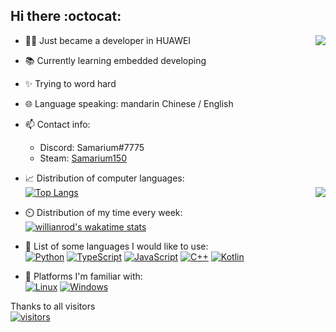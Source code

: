 ## Hi there :octocat:
<a title="stats"><img align="right" src="https://github-readme-stats.vercel.app/api?username=Samarium150&count_private=true&show_icons=true" /></a>
- :man_office_worker: Just became a developer in HUAWEI
- :books: Currently learning embedded developing
- :sparkles: Trying to word hard
- :globe_with_meridians: Language speaking: mandarin Chinese / English
- :mailbox: Contact info:
    - Discord: Samarium#7775
    - Steam: [Samarium150](https://steamcommunity.com/id/941295333)
- :chart_with_upwards_trend: Distribution of computer languages:  
[![Top Langs](https://github-readme-stats.vercel.app/api/top-langs/?username=Samarium150&exclude_repo=jekyll-TeXt-theme-template,samarium150.github.io&layout=compact&langs_count=6 "Top languages")]()
<a title="trophy"><img align="right" src="https://github-profile-trophy.vercel.app/?username=samarium150&row=2&column=3&margin-w=5&margin-h=5&no-bg=true" /></a>

- :timer_clock: Distribution of my time every week:  
[![willianrod's wakatime stats](https://github-readme-stats.vercel.app/api/wakatime?username=Samarium150&layout=compact)](https://wakatime.com/@Samarium150 "WakaTime")

- :mechanical_arm: List of some languages I would like to use:  
[![Python](https://img.shields.io/badge/-Python-blue?style=flat-square&logo=Python&logoColor=fff)](https://www.python.org/)
[![TypeScript](https://img.shields.io/badge/-TypeScript-3e74a2?style=flat-square&logo=TypeScript&logoColor=fff)](https://www.typescriptlang.org/)
[![JavaScript](https://img.shields.io/badge/-JavaScript-yellow?style=flat-square&logo=JavaScript&logoColor=fff)](https://www.javascript.com/)
[![C++](https://img.shields.io/badge/-C++-red?style=flat-square&logo=C%2B%2B&logoColor=fff)](https://www.cplusplus.com/)
[![Kotlin](https://img.shields.io/badge/-Kotlin-orange?style=flat-square&logo=Kotlin&logoColor=fff)](https://kotlinlang.org/)
- :wind_chime: Platforms I'm familiar with:   
[![Linux](https://img.shields.io/badge/-Linux-black?style=flat-square&logo=Linux&logoColor=fff)](https://ubuntu.com/)
[![Windows](https://img.shields.io/badge/-Windows-0078D6?style=flat-square&logo=Windows)](https://www.microsoft.com/en-ca/windows)

Thanks to all visitors  
[![visitors](https://profile-counter.glitch.me/Samarium150/count.svg)]()
